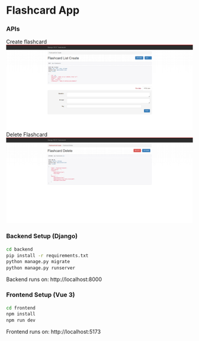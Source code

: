 # Flashcard App

### APIs
Create flashcard
![Screenshot](./assets/api-2.png)
Delete Flashcard
![Screenshot](./assets/api-1.png)

### Backend Setup (Django)

```bash
cd backend
pip install -r requirements.txt
python manage.py migrate
python manage.py runserver
```

Backend runs on: http://localhost:8000

### Frontend Setup (Vue 3)

```bash
cd frontend
npm install
npm run dev
```

Frontend runs on: http://localhost:5173
